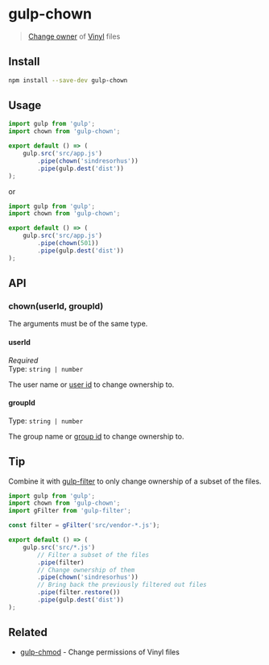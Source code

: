 # gulp-chown

> [Change owner](https://en.wikipedia.org/wiki/Chown) of [Vinyl](https://github.com/gulpjs/vinyl) files

## Install

```sh
npm install --save-dev gulp-chown
```

## Usage

```js
import gulp from 'gulp';
import chown from 'gulp-chown';

export default () => (
	gulp.src('src/app.js')
		.pipe(chown('sindresorhus'))
		.pipe(gulp.dest('dist'))
);
```

or

```js
import gulp from 'gulp';
import chown from 'gulp-chown';

export default () => (
	gulp.src('src/app.js')
		.pipe(chown(501))
		.pipe(gulp.dest('dist'))
);
```

## API

### chown(userId, groupId)

The arguments must be of the same type.

#### userId

*Required*\
Type: `string | number`

The user name or [user id](https://en.wikipedia.org/wiki/User_identifier) to change ownership to.

#### groupId

Type: `string | number`

The group name or [group id](https://en.wikipedia.org/wiki/Group_identifier) to change ownership to.

## Tip

Combine it with [gulp-filter](https://github.com/sindresorhus/gulp-filter) to only change ownership of a subset of the files.

```js
import gulp from 'gulp';
import chown from 'gulp-chown';
import gFilter from 'gulp-filter';

const filter = gFilter('src/vendor-*.js');

export default () => (
	gulp.src('src/*.js')
		// Filter a subset of the files
		.pipe(filter)
		// Change ownership of them
		.pipe(chown('sindresorhus'))
		// Bring back the previously filtered out files
		.pipe(filter.restore())
		.pipe(gulp.dest('dist'))
);
```

## Related

- [gulp-chmod](https://github.com/sindresorhus/gulp-chmod) - Change permissions of Vinyl files
